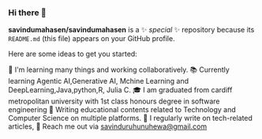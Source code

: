 ### Hi there 👋


**savindumahasen/savindumahasen** is a ✨ _special_ ✨ repository because its `README.md` (this file) appears on your GitHub profile.


Here are some ideas to get you started:

🥗 I'm learning many things and working collaboratively.
📚 Currently learning Agentic AI,Generative AI, Mchine Learning and DeepLearning,Java,python,R, Julia C.
🎓 I am graduated from cardiff metropolitan university with 1st class honours degree in software engineering
📝 Writing educational contents related to Technology and Computer Science on multiple platforms.
📝 I regularly write on tech-related articles,
📧 Reach me out via savinduruhunuhewa@gmail.com


